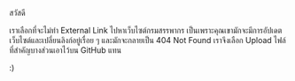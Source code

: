 สวัสดี

เราเลือกที่จะไม่ทำ External Link ไปหาเว็บไซต์กรมสรรพากร เป็นเพราะคุณเขามักจะมีการอัปเดตเว็บไซต์และเปลี่ยนลิงก์อยู่เรื่อย ๆ และมักจะกลายเป็น 404 Not Found
เราจึงเลือก Upload ไฟล์ที่สำคัญบางส่วนเอาไว้บน GitHub แทน

:)
